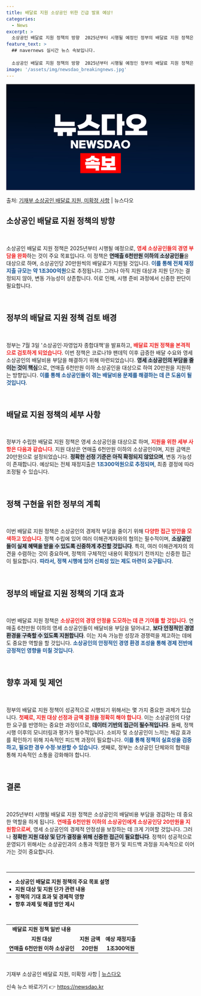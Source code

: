 ```yaml
---
title: 배달료 지원 소상공인 위한 긴급 발표 예상!
categories:
  - News
excerpt: >
  소상공인 배달료 지원 정책의 방향  2025년부터 시행될 예정인 정부의 배달료 지원 정책은 영세 소상공인들의…
feature_text: >
  ## navernews 실시간 뉴스 속보입니다.

  소상공인 배달료 지원 정책의 방향  2025년부터 시행될 예정인 정부의 배달료 지원 정책은 영세 소상공인들의…
image: '/assets/img/newsdao_breakingnews.jpg'
---
```


![뉴스다오 속보](/assets/img/newsdao_breakingnews.jpg)

<p>출처: <a href="https://newsdao.kr/4761" rel="dofollow">기재부 소상공인 배달료 지원, 미확정 사항</a> | 뉴스다오</p>

<h2 data-ke-size="size26">소상공인 배달료 지원 정책의 방향</h2>
<p data-ke-size="size16">&nbsp;</p>

소상공인 배달료 지원 정책은 2025년부터 시행될 예정으로, <b><span style="color: #ee2323;">영세 소상공인들의 경영 부담을 완화</span></b>하는 것이 주요 목표입니다. 이 정책은 <b><span style="background-color: #21538527;">연매출 6천만원 이하의 소상공인들</span></b>을 대상으로 하며, 소상공인당 20만원씩의 배달료가 지원될 것입니다. <b><span style="color: #1a5490;">이를 통해 전체 재정지출 규모는 약 1조300억원</span></b>으로 추정됩니다. 그러나 아직 지원 대상과 지원 단가는 결정되지 않아, 변동 가능성이 상존합니다. 이로 인해, 시행 준비 과정에서 신중한 판단이 필요합니다.

<p data-ke-size="size16">&nbsp;</p>

<h2 data-ke-size="size26">정부의 배달료 지원 정책 검토 배경</h2>
<p data-ke-size="size16">&nbsp;</p>

정부는 7월 3일 '소상공인·자영업자 종합대책'을 발표하고, <b><span style="color: #ee2323;">배달료 지원 정책을 본격적으로 검토하게 되었습니다</span></b>. 이번 정책은 코로나19 팬데믹 이후 급증한 배달 수요와 영세 소상공인의 배달비용 부담을 해결하기 위해 마련되었습니다. <b><span style="background-color: #21538527;">영세 소상공인의 부담을 줄이는 것이 핵심</span></b>으로, 연매출 6천만원 이하 소상공인을 대상으로 하여 20만원을 지원하는 방향입니다. <b><span style="color: #1a5490;">이를 통해 소상공인들이 겪는 배달비용 문제를 해결하는 데 큰 도움이 될 것입니다</span></b>.

<p data-ke-size="size16">&nbsp;</p>

<h2 data-ke-size="size26">배달료 지원 정책의 세부 사항</h2>
<p data-ke-size="size16">&nbsp;</p>

정부가 수립한 배달료 지원 정책은 영세 소상공인을 대상으로 하며, <b><span style="color: #ee2323;">지원을 위한 세부 사항은 다음과 같습니다</span></b>. 지원 대상은 연매출 6천만원 이하의 소상공인이며, 지원 금액은 20만원으로 설정되었습니다. <b><span style="background-color: #21538527;">정확한 선정 기준은 아직 확정되지 않았으며</span></b>, 변동 가능성이 존재합니다. 예상되는 전체 재정지출은 <b><span style="color: #1a5490;">1조300억원으로 추정되며</span></b>, 최종 결정에 따라 조정될 수 있습니다.

<p data-ke-size="size16">&nbsp;</p>

<h2 data-ke-size="size26">정책 구현을 위한 정부의 계획</h2>
<p data-ke-size="size16">&nbsp;</p>

이번 배달료 지원 정책은 소상공인의 경제적 부담을 줄이기 위해 <b><span style="color: #ee2323;">다양한 접근 방안을 모색하고 있습니다</span></b>. 정책 수립에 있어 여러 이해관계자와의 협의는 필수적이며, <b><span style="background-color: #21538527;">소상공인들이 실제 혜택을 받을 수 있도록 신중하게 추진할 것입니다</span></b>. 특히, 여러 이해관계자의 의견을 수렴하는 것이 중요하며, 정책의 구체적인 내용이 확정되기 전까지는 신중한 접근이 필요합니다. <b><span style="color: #1a5490;">따라서, 정책 시행에 있어 신뢰성 있는 제도 마련이 요구됩니다</span></b>.

<p data-ke-size="size16">&nbsp;</p>

<h2 data-ke-size="size26">정부의 배달료 지원 정책의 기대 효과</h2>
<p data-ke-size="size16">&nbsp;</p>

이번 배달료 지원 정책은 <b><span style="color: #ee2323;">소상공인의 경영 안정을 도모하는 데 큰 기여를 할 것입니다</span></b>. 연매출 6천만원 이하의 영세 소상공인들이 배달비용 부담을 덜어내고, <b><span style="background-color: #21538527;">보다 안정적인 경영 환경을 구축할 수 있도록 지원합니다</span></b>. 이는 지속 가능한 성장과 경쟁력을 제고하는 데에도 중요한 역할을 할 것입니다. <b><span style="color: #1a5490;">소상공인의 안정적인 경영 환경 조성을 통해 경제 전반에 긍정적인 영향을 미칠 것입니다</span></b>.

<p data-ke-size="size16">&nbsp;</p>

<h2 data-ke-size="size26">향후 과제 및 제언</h2>
<p data-ke-size="size16">&nbsp;</p>

정부의 배달료 지원 정책이 성공적으로 시행되기 위해서는 몇 가지 중요한 과제가 있습니다. <b><span style="color: #ee2323;"> 첫째로, 지원 대상 선정과 금액 결정을 정확히 해야 합니다</span></b>. 이는 소상공인의 다양한 요구를 반영하는 중요한 과정이므로, <b><span style="background-color: #21538527;">데이터 기반의 접근이 필수적입니다</span></b>. 둘째, 정책 시행 이후의 모니터링과 평가가 필수적입니다. 소비자 및 소상공인이 느끼는 체감 효과를 확인하기 위해 지속적인 피드백 과정이 필요합니다. <b><span style="color: #1a5490;">이를 통해 정책의 실효성을 검증하고, 필요한 경우 수정·보완할 수 있습니다</span></b>. 셋째로, 정부는 소상공인 단체와의 협력을 통해 지속적인 소통을 강화해야 합니다.

<p data-ke-size="size16">&nbsp;</p>

<h2 data-ke-size="size26">결론</h2>
<p data-ke-size="size16">&nbsp;</p>

2025년부터 시행될 배달료 지원 정책은 소상공인의 배달비용 부담을 경감하는 데 중요한 역할을 하게 됩니다. <b><span style="color: #ee2323;">연매출 6천만원 이하의 소상공인에게 소상공인당 20만원을 지원함으로써</span></b>, 영세 소상공인의 경제적 안정성을 보장하는 데 크게 기여할 것입니다. 그러나 <b><span style="background-color: #21538527;">정확한 지원 대상 및 단가 결정을 위해 신중한 접근이 필요합니다</span></b>. 정책이 성공적으로 운영되기 위해서는 소상공인과의 소통과 적절한 평가 및 피드백 과정을 지속적으로 이어가는 것이 중요합니다.

<p data-ke-size="size16">&nbsp;</p>

<hr>

<ul>
    <li><b>소상공인 배달료 지원 정책의 주요 목표 설명</b></li>
    <li><b>지원 대상 및 지원 단가 관련 내용</b></li>
    <li><b>정책의 기대 효과 및 경제적 영향</b></li>
    <li><b>향후 과제 및 해결 방안 제시</b></li>
</ul>

<p data-ke-size="size16">&nbsp;</p>

<table>
    <tr>
        <td style="text-align: center; height: 17px;"><b>배달료 지원 정책 일반 내용</b></td>
    </tr>
    <tr>
        <td style="text-align: center; height: 17px;"><b>지원 대상</b></td>
        <td style="text-align: center; height: 17px;"><b>지원 금액</b></td>
        <td style="text-align: center; height: 17px;"><b>예상 재정지출</b></td>
    </tr>
    <tr>
        <td style="text-align: center; height: 17px;"><b>연매출 6천만원 이하 소상공인</b></td>
        <td style="text-align: center; height: 17px;"><b>20만원</b></td>
        <td style="text-align: center; height: 17px;"><b>1조300억원</b></td>
    </tr>
</table>

<p data-ke-size="size16">&nbsp;</p>

기재부 소상공인 배달료 지원, 미확정 사항 | <a href="https://newsdao.kr/4761">뉴스다오</a> 

신속 뉴스 바로가기 👉 <a href="https://newsdao.kr" rel="dofollow">https://newsdao.kr</a>


